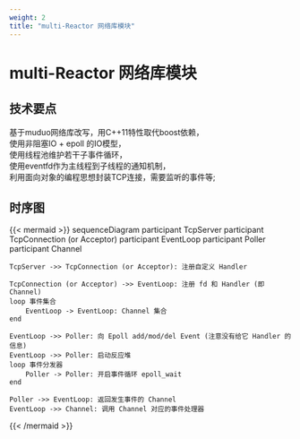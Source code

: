 ```yaml
---
weight: 2
title: "multi-Reactor 网络库模块"
---
```


# multi-Reactor 网络库模块

## 技术要点

基于muduo网络库改写，用C++11特性取代boost依赖，  
使用非阻塞IO + epoll 的IO模型，  
使用线程池维护若干子事件循环，  
使用eventfd作为主线程到子线程的通知机制，  
利用面向对象的编程思想封装TCP连接，需要监听的事件等;  

## 时序图

{{< mermaid >}}
sequenceDiagram
    participant TcpServer
    participant TcpConnection (or Acceptor)
    participant EventLoop
    participant Poller
    participant Channel

    TcpServer ->> TcpConnection (or Acceptor): 注册自定义 Handler

    TcpConnection (or Acceptor) ->> EventLoop: 注册 fd 和 Handler (即 Channel)
    loop 事件集合
        EventLoop -> EventLoop: Channel 集合
    end

    EventLoop ->> Poller: 向 Epoll add/mod/del Event (注意没有给它 Handler 的信息)
    EventLoop ->> Poller: 启动反应堆
    loop 事件分发器
        Poller -> Poller: 开启事件循环 epoll_wait
    end

    Poller ->> EventLoop: 返回发生事件的 Channel
    EventLoop ->> Channel: 调用 Channel 对应的事件处理器
{{< /mermaid >}}

